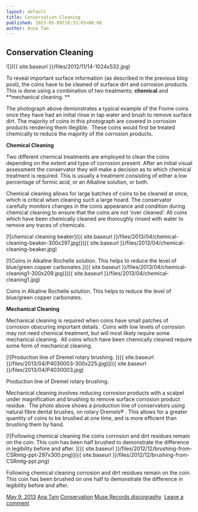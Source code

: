 ```yaml
---
layout: default
title: Conservation Cleaning
published: 2013-05-09T10:33:05+00:00
author: Anna Tam
---
```


Conservation Cleaning
---------------------

![]({{ site.baseurl }}/files/2012/11/14-1024x532.jpg)

To reveal important surface information (as described in the previous blog post), the coins have to be cleaned of surface dirt and corrosion products. This is done using a combination of two treatments; **chemical** and **mechanical cleaning. **

The photograph above demonstrates a typical example of the Frome coins once they have had an initial rinse in tap water and brush to remove surface dirt. The majority of coins in this photograph are covered in corrosion products rendering them illegible.  These coins would first be treated chemically to reduce the majority of the corrosion products.

**Chemical Cleaning**

Two different chemical treatments are employed to clean the coins depending on the extent and type of corrosion present. After an initial visual assessment the conservator they will make a decision as to which chemical treatment is required. This is usually a treatment consisting of either a low percentage of formic acid, or an Alkaline solution, or both.

Chemical cleaning allows for large batches of coins to be cleaned at once, which is critical when cleaning such a large hoard. The conservator carefully monitors changes in the coins appearance and condition during chemical cleaning to ensure that the coins are not ‘over cleaned’. All coins which have been chemically cleaned are thoroughly rinsed with water to remove any traces of chemicals.

[![chemical cleaning beaker]({{ site.baseurl }}/files/2013/04/chemical-cleaning-beaker-300x297.jpg)]({{ site.baseurl }}/files/2013/04/chemical-cleaning-beaker.jpg)

[![Coins in Alkaline Rochelle solution. This helps to reduce the level of blue/green copper carbonates.]({{ site.baseurl }}/files/2013/04/chemical-cleaning1-300x209.jpg)]({{ site.baseurl }}/files/2013/04/chemical-cleaning1.jpg)

Coins in Alkaline Rochelle solution. This helps to reduce the level of blue/green copper carbonates.

**Mechanical Cleaning**

Mechanical cleaning is required when coins have small patches of corrosion obscuring important details.  Coins with low levels of corrosion may not need chemical treatment, but will most likely require some mechanical cleaning.  All coins which have been chemically cleaned require some form of mechanical cleaning.

[![Production line of Dremel rotary brushing. ]({{ site.baseurl }}/files/2013/04/P4030003-300x225.jpg)]({{ site.baseurl }}/files/2013/04/P4030003.jpg)

Production line of Dremel rotary brushing.

Mechanical cleaning involves reducing corrosion products with a scalpel under magnification and brushing to remove surface corrosion product residue.  The photo above shows a production line of conservators using natural fibre dental brushes, on rotary Dremels® . This allows for a greater quantity of coins to be brushed at one time, and is more efficient than brushing them by hand.

[![Following chemical cleaning the coins corrosion and dirt residues remain on the coin. This coin has been half brushed to demonstrate the difference in legibility before and after. ]({{ site.baseurl }}/files/2012/12/brushing-from-CSRmtg-ppt-297x300.png)]({{ site.baseurl }}/files/2012/12/brushing-from-CSRmtg-ppt.png)

Following chemical cleaning corrosion and dirt residues remain on the coin. This coin has been brushed on one half to demonstrate the difference in legibility before and after.

[May 9, 2013](https://finds.org.uk/blogs/blog/2013/05/09/conservation-cleaning/ "10:33 am")  [Ana Tam](https://finds.org.uk/blogs/blog/author/atam/ "View all posts by Ana Tam") [Conservation](https://finds.org.uk/blogs/blog/category/conservation/) [Muse Records discography](https://finds.org.uk/blogs/blog/category/muse-records-discography/)   [Leave a comment](https://finds.org.uk/blogs/blog/2013/05/09/conservation-cleaning/#respond "Comment on Conservation Cleaning")